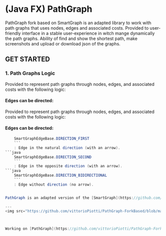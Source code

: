 # (Java FX) PathGraph

PathGraph fork based on SmartGraph is an adapted library to work with path graphs that uses nodes, edges and associated costs.
Provided to user-friendly interface in a stable user-experience in witch mange dynamically the path graphs.
Ability of find and show the shortest path, make screenshots and upload or download json of the graphs.

## GET STARTED

### 1. Path Graphs Logic

Provided to represent path graphs through nodes, edges, and associated costs with the following logic:

#### Edges can be directed:


Provided to represent path graphs through nodes, edges, and associated costs with the following logic:

#### Edges can be directed:
```java
    SmartGraphEdgeBase.DIRECTION_FIRST
    ```
    : Edge in the natural direction (with an arrow).
```java
    SmartGraphEdgeBase.DIRECTION_SECOND
    ```
    : Edge in the opposite direction (with an arrow).
```java
    SmartGraphEdgeBase.DIRECTION_BIDIRECTIONAL
    ```
    : Edge without direction (no arrow).


PathGraph is an adapted version of the [SmartGraph](https://github.com/brunomnsilva/JavaFXSmartGraph) library, developed to implement new user-experience features in a stable user-friendly interface.

---
<img src="https://github.com/vittorioPiotti/PathGraph-ForkBased/blob/master/github/preview906.png" alt="Icona" width="100%"/>



Working on [PathGraph](https://github.com/vittorioPiotti/PathGraph-ForkBased)
